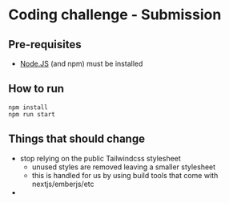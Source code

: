 # Coding challenge - Submission

## Pre-requisites

- [Node.JS](https://nodejs.org/en/) (and npm) must be installed

## How to run

```
npm install
npm run start
```

## Things that should change

- stop relying on the public Tailwindcss stylesheet
  - unused styles are removed leaving a smaller stylesheet
  - this is handled for us by using build tools that come with nextjs/emberjs/etc
-
